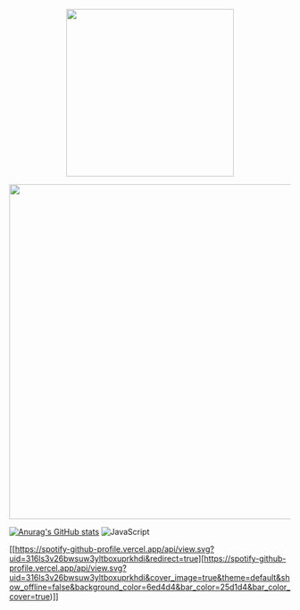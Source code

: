 <a href="https://yasservanshalash.github.io">
<p align="center">
<img src="https://i.ibb.co/b1QqR6W/laptop-wave.png" width="300"/>
</p>
<p align="center">
<img src="https://i.ibb.co/4gjrj8M/Screenshot-2023-02-16-at-00-34-54.png" width="600"/>
</p>

</a>

[![Anurag's GitHub stats](https://github-readme-stats.vercel.app/api?username=yasservanshalash&show_icons=true&bg_color=00000000&title_color=70d4d4&icon_color=70d4d4&hide_border=true)](https://github.com/yasservanshalash/github-readme-stats) ![JavaScript](https://img.shields.io/badge/javascript-%23323330.svg?style=for-the-badge&logo=javascript&logoColor=%23F7DF1E)

[[https://spotify-github-profile.vercel.app/api/view.svg?uid=316ls3v26bwsuw3yltboxuprkhdi&redirect=true][https://spotify-github-profile.vercel.app/api/view.svg?uid=316ls3v26bwsuw3yltboxuprkhdi&cover_image=true&theme=default&show_offline=false&background_color=6ed4d4&bar_color=25d1d4&bar_color_cover=true)]]
